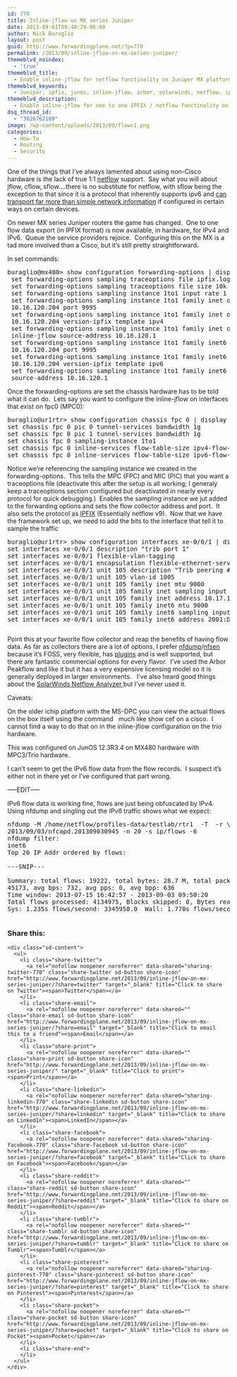 ```yaml
---
id: 770
title: Inline-jflow on MX series Juniper
date: 2013-09-01T09:40:29-06:00
author: Nick Buraglio
layout: post
guid: http://www.forwardingplane.net/?p=770
permalink: /2013/09/inline-jflow-on-mx-series-juniper/
themeblvd_noindex:
  - 'true'
themeblvd_title:
  - Enable inline-jflow for netflow functinality on Juniper MX platform
themeblvd_keywords:
  - Juniper, ipfix, junos, inline-jflow, arbor, solarwinds, netflow, ipv6
themeblvd_description:
  - Enable inline-jflow for one to one IPFIX / netflow functinality on Juniper MX platform.
dsq_thread_id:
  - "3626762109"
image: /wp-content/uploads/2013/09/flows1.png
categories:
  - How-To
  - Routing
  - Security
---
```

One of the things that I&#8217;ve always lamented about using non-Cisco hardware is the lack of true 1:1 <a href="http://en.wikipedia.org/wiki/Netflow" target="_blank">netflow</a> support.  Say what you will about jflow, cflow, sflow&#8230;.there is no substitute for netflow, with sflow being the exception to that since it is a protocol that inherently supports ipv6 and <a title="Host based sflow, or, sflow for more than just network traffic" href="http://www.forwardingplane.net/2012/10/host-based-sflow-or-sflow-for-more-than-just-network-traffic/" target="_blank">can transport far more than simple network information</a> if configured in certain ways on certain devices.

On newer MX series Juniper routers the game has changed.  One to one flow data export (in IPFIX format) is now available, in hardware, for IPv4 and IPv6.  Queue the service providers rejoice.  Configuring this on the MX is a tad more involved than a Cisco, but it&#8217;s still pretty straightforward.

In set commands:

<pre>buraglio@mx480&gt; show configuration forwarding-options | display set
 set forwarding-options sampling traceoptions file ipfix.log
 set forwarding-options sampling traceoptions file size 10k
 set forwarding-options sampling instance 1to1 input rate 1
 set forwarding-options sampling instance 1to1 family inet output flow-server \
 10.16.120.204 port 9995
 set forwarding-options sampling instance 1to1 family inet output flow-server \
 10.16.120.204 version-ipfix template ipv4
 set forwarding-options sampling instance 1to1 family inet output \ 
 inline-jflow source-address 10.16.120.1
 set forwarding-options sampling instance 1to1 family inet6 output flow-server \ 
 10.16.120.204 port 9995
 set forwarding-options sampling instance 1to1 family inet6 output flow-server \ 
 10.16.120.204 version-ipfix template ipv6
 set forwarding-options sampling instance 1to1 family inet6 output inline-jflow \ 
 source-address 10.16.120.1</pre>

Once the forwarding-options are set the chassis hardware has to be told what it can do.  Lets say you want to configure the inline-jflow on interfaces that exist on fpc0 (MPC0):

<pre>buraglio@ur1rtr&gt; show configuration chassis fpc 0 | display set
set chassis fpc 0 pic 0 tunnel-services bandwidth 1g
set chassis fpc 0 pic 1 tunnel-services bandwidth 1g
set chassis fpc 0 sampling-instance 1to1
set chassis fpc 0 inline-services flow-table-size ipv4-flow-table-size 5
set chassis fpc 0 inline-services flow-table-size ipv6-flow-table-size 5</pre>

Notice we&#8217;re referencing the sampling instance we created in the forwarding-options.  This tells the MPC (FPC) and MIC (PIC) that you want a traceoptions file (deactivate this after the setup is all working; I generaly keep a traceoptions section configured but deactivated in nearly every protocol for quick debugging.)  Enables the sampling instance we jut added to the forwarding options and sets the flow collector address and port.  It also sets the protocol as <a href="http://en.wikipedia.org/wiki/IP_Flow_Information_Export" target="_blank">IPFIX</a> (Essentially netflow v9).  Now that we have the framework set up, we need to add the bits to the interface that tell it to sample the traffic

<pre>buraglio@ur1rtr&gt; show configuration interfaces xe-0/0/1 | display set
set interfaces xe-0/0/1 description "trib port 1"
set interfaces xe-0/0/1 flexible-vlan-tagging
set interfaces xe-0/0/1 encapsulation flexible-ethernet-services
set interfaces xe-0/0/1 unit 105 description "Trib peering #1"
set interfaces xe-0/0/1 unit 105 vlan-id 1005
set interfaces xe-0/0/1 unit 105 family inet mtu 9000
set interfaces xe-0/0/1 unit 105 family inet sampling input
set interfaces xe-0/0/1 unit 105 family inet address 10.17.120.1/30
set interfaces xe-0/0/1 unit 105 family inet6 mtu 9000
set interfaces xe-0/0/1 unit 105 family inet6 sampling input
set interfaces xe-0/0/1 unit 105 family inet6 address 2001:DB8:1:dead:beef::1/64</pre>

<pre></pre>

Point this at your favorite flow collector and reap the benefits of having flow data. As far as collectors there are a lot of options, I prefer <a href="http://nfdump.sourceforge.net/" target="_blank">nfdump</a>/<a href="http://nfsen.sourceforge.net/" target="_blank">nfsen</a> because it&#8217;s FOSS, very flexible, has <a href="http://sourceforge.net/apps/trac/nfsen-plugins/" target="_blank">plugins</a> and is well supported, but there are fantastic commercial options for every flavor.  I&#8217;ve used the Arbor Peakflow and like it but it has a very expensive licensing model so it is generally deployed in larger environments.   I&#8217;ve also heard good things about the <a href="http://www.solarwinds.com/netflow-traffic-analyzer.aspx" target="_blank">SolarWinds Netflow Analyzer </a>but I&#8217;ve never used it.

Caveats:

On the older ichip platform with the MS-DPC you can view the actual flows on the box itself using the command <command>  much like show cef on a cisco.  I cannot find a way to do that on in the inline-jflow configuration on the trio hardware.

This was configured on JunOS 12.3R3.4 on MX480 hardware with MPC3/Trio hardware.

I can&#8217;t seem to get the IPv6 flow data from the flow records.  I suspect it&#8217;s either not in there yet or I&#8217;ve configured that part wrong.

&#8212;&#8211;EDIT&#8212;&#8211;

IPv6 flow data is working fine, flows are just being obfuscated by IPv4.  Using nfdump and singling out the IPv6 traffic shows what we expect:

<pre>nfdump -M /home/netflow/profiles-data/testlab/rtr1  -T  -r \ 
2013/09/03/nfcapd.201309030945 -n 20 -s ip/flows -6
nfdump filter:
inet6
Top 20 IP Addr ordered by flows:

---SNIP---

Summary: total flows: 19222, total bytes: 28.7 M, total packets: \ 
45173, avg bps: 732, avg pps: 0, avg bpp: 636
Time window: 2013-07-15 16:42:57 - 2013-09-03 09:50:20
Total flows processed: 4134975, Blocks skipped: 0, Bytes read: 281643580
Sys: 1.235s flows/second: 3345958.0  Wall: 1.770s flows/second: 2335921.0</pre>

<pre></pre>

<div class="sharedaddy sd-sharing-enabled">
  <div class="robots-nocontent sd-block sd-social sd-social-icon-text sd-sharing">
    <h3 class="sd-title">
      Share this:
    </h3>
    
    <div class="sd-content">
      <ul>
        <li class="share-twitter">
          <a rel="nofollow noopener noreferrer" data-shared="sharing-twitter-770" class="share-twitter sd-button share-icon" href="http://www.forwardingplane.net/2013/09/inline-jflow-on-mx-series-juniper/?share=twitter" target="_blank" title="Click to share on Twitter"><span>Twitter</span></a>
        </li>
        <li class="share-email">
          <a rel="nofollow noopener noreferrer" data-shared="" class="share-email sd-button share-icon" href="http://www.forwardingplane.net/2013/09/inline-jflow-on-mx-series-juniper/?share=email" target="_blank" title="Click to email this to a friend"><span>Email</span></a>
        </li>
        <li class="share-print">
          <a rel="nofollow noopener noreferrer" data-shared="" class="share-print sd-button share-icon" href="http://www.forwardingplane.net/2013/09/inline-jflow-on-mx-series-juniper/" target="_blank" title="Click to print"><span>Print</span></a>
        </li>
        <li class="share-linkedin">
          <a rel="nofollow noopener noreferrer" data-shared="sharing-linkedin-770" class="share-linkedin sd-button share-icon" href="http://www.forwardingplane.net/2013/09/inline-jflow-on-mx-series-juniper/?share=linkedin" target="_blank" title="Click to share on LinkedIn"><span>LinkedIn</span></a>
        </li>
        <li class="share-facebook">
          <a rel="nofollow noopener noreferrer" data-shared="sharing-facebook-770" class="share-facebook sd-button share-icon" href="http://www.forwardingplane.net/2013/09/inline-jflow-on-mx-series-juniper/?share=facebook" target="_blank" title="Click to share on Facebook"><span>Facebook</span></a>
        </li>
        <li class="share-reddit">
          <a rel="nofollow noopener noreferrer" data-shared="" class="share-reddit sd-button share-icon" href="http://www.forwardingplane.net/2013/09/inline-jflow-on-mx-series-juniper/?share=reddit" target="_blank" title="Click to share on Reddit"><span>Reddit</span></a>
        </li>
        <li class="share-tumblr">
          <a rel="nofollow noopener noreferrer" data-shared="" class="share-tumblr sd-button share-icon" href="http://www.forwardingplane.net/2013/09/inline-jflow-on-mx-series-juniper/?share=tumblr" target="_blank" title="Click to share on Tumblr"><span>Tumblr</span></a>
        </li>
        <li class="share-pinterest">
          <a rel="nofollow noopener noreferrer" data-shared="sharing-pinterest-770" class="share-pinterest sd-button share-icon" href="http://www.forwardingplane.net/2013/09/inline-jflow-on-mx-series-juniper/?share=pinterest" target="_blank" title="Click to share on Pinterest"><span>Pinterest</span></a>
        </li>
        <li class="share-pocket">
          <a rel="nofollow noopener noreferrer" data-shared="" class="share-pocket sd-button share-icon" href="http://www.forwardingplane.net/2013/09/inline-jflow-on-mx-series-juniper/?share=pocket" target="_blank" title="Click to share on Pocket"><span>Pocket</span></a>
        </li>
        <li class="share-end">
        </li>
      </ul>
    </div>
  </div>
</div>